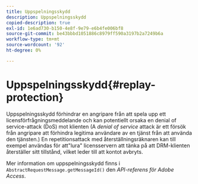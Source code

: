 ```yaml
---
title: Uppspelningsskydd
description: Uppspelningsskydd
copied-description: true
exl-id: 1e6ad730-b150-4e8f-9e79-e6b4fe006bf8
source-git-commit: be43bbbd1051886c8979ff590a3197b2a7249b6a
workflow-type: tm+mt
source-wordcount: '92'
ht-degree: 0%

---
```


# Uppspelningsskydd{#replay-protection}

Uppspelningsskydd förhindrar en angripare från att spela upp ett licensförfrågningsmeddelande och kan potentiellt orsaka en denial of service-attack (DoS) mot klienten (A *denial of service* attack är ett försök från angripare att förhindra legitima användare av en tjänst från att använda den tjänsten.) En repetitionsattack med återställningsräknaren kan till exempel användas för att&quot;lura&quot; licensservern att tänka på att DRM-klienten återställer sitt tillstånd, vilket leder till att kontot avbryts.

Mer information om uppspelningsskydd finns i `AbstractRequestMessage.getMessageId()` den *API-referens för Adobe Access*.
